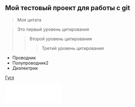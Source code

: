 ## Мой тестовый проект для работы с git

> Моя цитата

> Это первый уровень цитирования
>
> > Второй уровень цитирования
> >
> > > Третий уровень цитирования

- Проводник
- Полупроводник2
- Диэлектрик

[Гугл](http://google.com/ "google")

![Google](/google.png)
